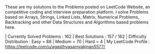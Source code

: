 These are my solutions to the Problems posted on LeetCode Website, an competitive coding and interview preparation platform. 
I solve Problems based on Arrays, Strings, Linked Lists, Matrix, Numerical Problems, Backtracking and other Data Structures and Algorithms based problems here.

| Currently Solved Problems : 162
| Best Solutions : 157 / 162
| Difficulty Distribution : 
                             Easy = 88
                           | Medium = 70
                           | Hard = 4 | 
 My LeetCode Profile : https://leetcode.com/u/agasthyasamyakjnan5577/
